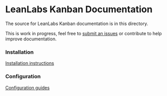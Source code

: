 # LeanLabs Kanban Documentation

The source for LeanLabs Kanban documentation is in this directory.

This is work in progress, feel free to [submit an issues](https://gitlab.com/leanlabsio/kanban/issues) or contribute to help improve documentation.

### Installation

[Installation instructions](http://kanban.leanlabs.io/documentation/Home)

### Configuration

[Configuration guides](configuration)
